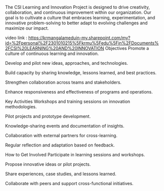 The CSI Learning and Innovation Project is designed to drive creativity, collaboration, and continuous improvement within our organization. Our goal is to cultivate a culture that embraces learning, experimentation, and innovative problem-solving to better adapt to evolving challenges and maximize our impact.

video link : https://krmangalameduin-my.sharepoint.com/my?id=%2Fpersonal%2F2301010215%5Fkrmu%5Fedu%5Fin%2FDocuments%2FCSI%20LEARNING%20AND%20INNOVATION
Objectives
Promote a culture of continuous learning and innovation.

Develop and pilot new ideas, approaches, and technologies.

Build capacity by sharing knowledge, lessons learned, and best practices.

Strengthen collaboration across teams and stakeholders.

Enhance responsiveness and effectiveness of programs and operations.

Key Activities
Workshops and training sessions on innovation methodologies.

Pilot projects and prototype development.

Knowledge-sharing events and documentation of insights.

Collaboration with external partners for cross-learning.

Regular reflection and adaptation based on feedback.

How to Get Involved
Participate in learning sessions and workshops.

Propose innovative ideas or pilot projects.

Share experiences, case studies, and lessons learned.

Collaborate with peers and support cross-functional initiatives.
